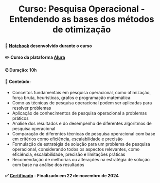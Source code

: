 # <p align="center"> <b> Curso: Pesquisa Operacional - Entendendo as bases dos métodos de otimização </b> 

####  📓 <a href="https://github.com/diassmatheus/PesquisaOperacionalBasesMetodosOtimizacao/blob/main/Otimiza%C3%A7%C3%A3o_fundamentos_pesquisa_operacional_completo.ipynb">Notebook</a> desenvolvido durante o curso 
####  ✏️ Curso da plataforma <a href="https://cursos.alura.com.br/course/pesquisa-operacional-bases-metodos-otimizacao">Alura</a> 
####  ⏰ Duração: 10h 
####  📜 Conteúdo:
- Conceitos fundamentais em pesquisa operacional, como otimização, força bruta, heurísticas, grafos e programação matemática
- Como as técnicas de pesquisa operacional podem ser aplicadas para resolver problemas
- Aplicação de conhecimentos de pesquisa operacional a problemas práticos
- Analise dos resultados e do desempenho de diferentes algoritmos de pesquisa operacional
- Comparação de diferentes técnicas de pesquisa operacional com base em critérios como eficiência, escalabilidade e precisão
- Formulação de estratégia de solução para um problema de pesquisa operacional, considerando todos os aspectos relevantes, como eficiência, escalabilidade, precisão e limitações práticas
- Recomendação de melhorias ou alterações na estratégia de solução com base na análise dos resultados
####  ✅ <a href="https://cursos.alura.com.br/user/diassmatheus/course/pesquisa-operacional-bases-metodos-otimizacao/certificate">Certificado</a> - Finalizado em 22 de novembro de 2024
